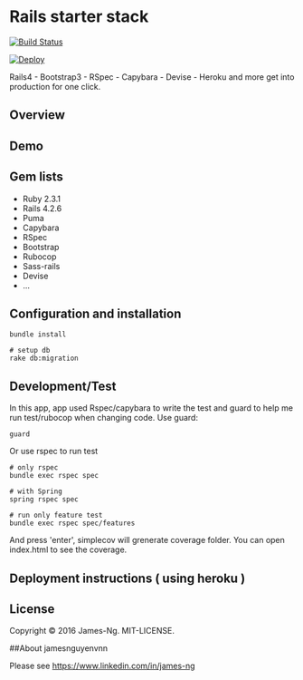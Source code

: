 # Rails starter stack

[![Build Status](https://travis-ci.org/James-Ng/rails-bootstrap-devise-heroku.svg?branch=master)](https://travis-ci.org/James-Ng/rails-bootstrap-devise-heroku)

[![Deploy](https://www.herokucdn.com/deploy/button.svg)](https://heroku.com/deploy)

Rails4 - Bootstrap3 - RSpec - Capybara - Devise - Heroku and more get into production for one click.

## Overview

## Demo

## Gem lists

* Ruby 2.3.1
* Rails 4.2.6
* Puma
* Capybara
* RSpec
* Bootstrap
* Rubocop
* Sass-rails
* Devise
* ...

## Configuration and installation

    bundle install

    # setup db
    rake db:migration

## Development/Test

In this app, app used Rspec/capybara to write the test and guard to help me run test/rubocop when changing code.
Use guard:

    guard

Or use rspec to run test

    # only rspec
    bundle exec rspec spec

    # with Spring
    spring rspec spec

    # run only feature test
    bundle exec rspec spec/features

And press 'enter', simplecov will grenerate coverage folder. You can open index.html to see the coverage.

## Deployment instructions ( using heroku )

## License
Copyright © 2016 James-Ng. MIT-LICENSE.

##About jamesnguyenvnn

Please see https://www.linkedin.com/in/james-ng
